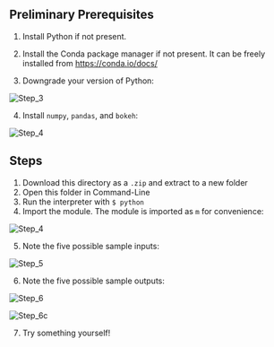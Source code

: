 ## Preliminary Prerequisites
1. Install Python if not present.

2. Install the Conda package manager if not present. It can be freely installed from https://conda.io/docs/

1. Downgrade your version of Python:

![Step_3](https://github.com/kvathupo/qfs-optimization/blob/master/images/ys_1.PNG "Step 3")

4. Install `numpy`, `pandas`, and `bokeh`:

![Step_4](https://github.com/kvathupo/qfs-optimization/blob/master/images/ys_2.PNG "Step 4")

## Steps
1. Download this directory as a `.zip` and extract to a new folder
2. Open this folder in Command-Line
3. Run the interpreter with `$ python`
4. Import the module. The module is imported as `m` for convenience:

![Step_4](https://github.com/kvathupo/qfs-optimization/blob/master/images/ys_3.PNG "Step 4")

5. Note the five possible sample inputs:

![Step_5](https://github.com/kvathupo/qfs-optimization/blob/master/images/ys_4.PNG "Step 5")

6. Note the five possible sample outputs:

![Step_6](https://github.com/kvathupo/qfs-optimization/blob/master/images/ys_5.PNG "Step 6")

![Step_6c](https://github.com/kvathupo/qfs-optimization/blob/master/images/ys_6.PNG "Step 6 contd")


7. Try something yourself!
